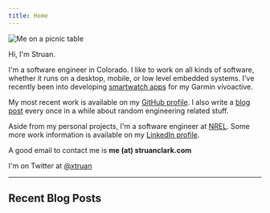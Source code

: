 ```yaml
---
title: Home
---
```

<img src="/images/IMG_4900_2000.jpg" alt="Me on a picnic table" title="Me on a picnic table">

Hi, I'm Struan.

I'm a software engineer in Colorado. I like to work on all kinds of software, whether it runs on a desktop, mobile, or low level embedded systems. I've recently been into developing <a href="https://apps.garmin.com/en-US/developer/d4443edc-699b-45fa-8b39-69d4ba213915/apps">smartwatch apps</a> for my Garmin v<span class="bold">ívoactive.</span>

My most recent work is available on my <a href="http://github.com/xtruan">GitHub profile</a>. I also write a <a href="categories/blog">blog post</a> every once in a while about random engineering related stuff.

Aside from my personal projects, I'm a software engineer at <a href="https://www.nrel.gov/">NREL</a>. Some more work information is available on my <a href="http://www.linkedin.com/in/struanclark">LinkedIn profile</a>.

A good email to contact me is <strong>me (at) struanclark.com</strong>

I'm on Twitter at <a href="https://twitter.com/xtruan">@xtruan</a>

---

## Recent Blog Posts